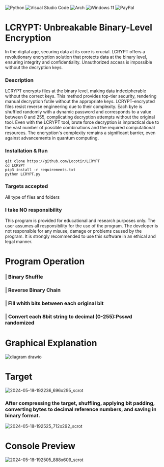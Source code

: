 ![Python](https://img.shields.io/badge/python-3670A0?style=for-the-badge&logo=python&logoColor=ffdd54) ![Visual Studio Code](https://img.shields.io/badge/Visual%20Studio%20Code-0078d7.svg?style=for-the-badge&logo=visual-studio-code&logoColor=white) ![Arch](https://img.shields.io/badge/Arch%20Linux-1793D1?logo=arch-linux&logoColor=fff&style=for-the-badge) ![Windows 11](https://img.shields.io/badge/Windows%2011-%230079d5.svg?style=for-the-badge&logo=Windows%2011&logoColor=white) ![PayPal](https://img.shields.io/badge/PayPal-00457C?style=for-the-badge&logo=paypal&logoColor=white)

# LCRYPT: Unbreakable Binary-Level Encryption

In the digital age, securing data at its core is crucial. LCRYPT offers a revolutionary encryption solution that protects data at the binary level, ensuring integrity and confidentiality. Unauthorized access is impossible without the decryption keys.

### Description
LCRYPT encrypts files at the binary level, making data indecipherable without the correct keys. This method provides top-tier security, rendering manual decryption futile without the appropriate keys. LCRYPT-encrypted files resist reverse engineering due to their complexity. Each byte is shuffled randomly with a dynamic password and corresponds to a value between 0 and 255, complicating decryption attempts without the original tool. Even with the LCRYPT tool, brute force decryption is impractical due to the vast number of possible combinations and the required computational resources. The encryption's complexity remains a significant barrier, even against advancements in quantum computing.


### Installation & Run
```
git clone https://github.com/Locotir/LCRYPT
cd LCRYPT
pip3 install -r requirements.txt
python LCRYPT.py
```

### Targets accepted
All type of files and folders

### I take NO responsibility
This program is provided for educational and research purposes only. The user assumes all responsibility for the use of the program. The developer is not responsible for any misuse, damage or problems caused by the program. It is strongly recommended to use this software in an ethical and legal manner. 

# Program Operation

### | Binary Shuffle

### | Reverse Binary Chain

### | Fill whith bits between each original bit

### | Convert each 8bit string to decimal (0-255):Psswd randomized

# Graphical Explanation

![diagram drawio](https://github.com/Locotir/LCRYPT/assets/71979632/5b7fac5b-3bf6-40b9-a3ef-24c0a0087db9)


# Target

![2024-05-18-192236_696x295_scrot](https://github.com/Locotir/LCRYPT/assets/71979632/18fc078e-3852-4f36-a096-ceb9904af482)

### After compressing the target, shuffling, applying bit padding, converting bytes to decimal reference numbers, and saving in binary format.

![2024-05-18-192525_712x292_scrot](https://github.com/Locotir/LCRYPT/assets/71979632/f84e40bb-97ce-4809-88d7-7b84750840ee)


# Console Preview

![2024-05-18-192505_888x609_scrot](https://github.com/Locotir/LCRYPT/assets/71979632/92ab5415-f93b-47c2-99bb-0b71b5433283)

